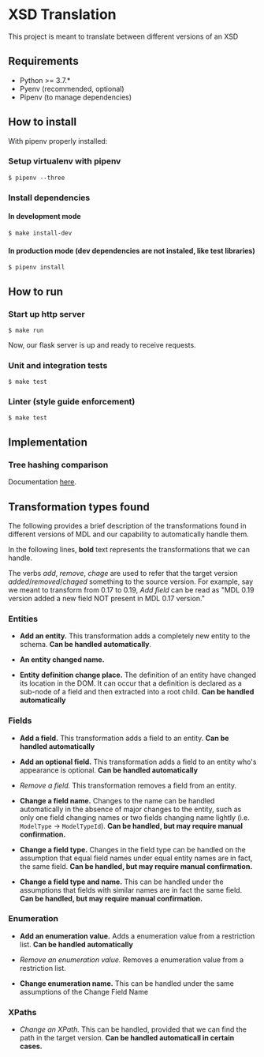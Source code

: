 # XSD Translation

This project is meant to translate between different versions of an XSD

## Requirements

- Python >= 3.7.*
- Pyenv (recommended, optional)
- Pipenv (to manage dependencies)

## How to install

With pipenv properly installed:

### Setup virtualenv with pipenv

```
$ pipenv --three
```

### Install dependencies

#### In development mode

```
$ make install-dev
```

#### In production mode (dev dependencies are not instaled, like test libraries)

```
$ pipenv install
```

## How to run

### Start up http server

```
$ make run
```

Now, our flask server is up and ready to receive requests.

### Unit and integration tests

```
$ make test
```

### Linter (style guide enforcement)


```
$ make test
```

## Implementation

### Tree hashing comparison

Documentation [here](./docs/tree-hashing-comparison.md).

## Transformation types found

The following provides a brief description of the transformations found in different versions of MDL and our capability to automatically handle them.

In the following lines, **bold** text represents the transformations that we can handle.

The verbs *add*, *remove*, *chage* are used to refer that the target version *added*/*removed*/*chaged* something to the source version. For example, say we meant to transform from 0.17 to 0.19, *Add field* can be read as "MDL 0.19 version added a new field NOT present in MDL 0.17 version."

### Entities

- **Add an entity.** This transformation adds a completely new entity to the schema. **Can be handled automatically**.

- **An entity changed name.**

- **Entity definition change place.** The definition of an entity have changed its location in the DOM.
It can occur that a definition is declared as a sub-node of a field and then extracted into a root child. **Can be handled automatically**

### Fields

- **Add a field.** This transformation adds a field to an entity. **Can be handled automatically**

- **Add an optional field.** This transformation adds a field to an entity who's appearance is optional. **Can be handled automatically**

- *Remove a field.* This transformation removes a field from an entity.

- **Change a field name.** Changes to the name can be handled automatically in the absence of major changes to the entity, such as only one field changing names or two fields changing name lightly (i.e. `ModelType` -> `ModelTypeId`). **Can be handled, but may require manual confirmation.**

- **Change a field type.** Changes in the field type can be handled on the assumption that equal field names under equal entity names are in fact, the same field. **Can be handled, but may require manual confirmation.**

- **Change a field type and name.**  This can be handled under the assumptions that fields with similar names are in fact the same field. **Can be handled, but may require manual confirmation.**

### Enumeration

- **Add an enumeration value.** Adds a enumeration value from a restriction list. **Can be handled automatically**

- *Remove an enumeration value.* Removes a enumeration value from a restriction list.

- **Change enumeration name.** This can be handled under the same assumptions of the Change Field Name

### XPaths

- *Change an XPath.* This can be handled, provided that we can find the path in the target version. **Can be handled automaticall in certain cases.**
